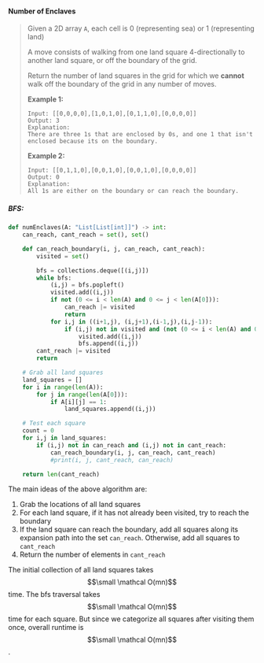 #### Number of Enclaves

> Given a 2D array `A`, each cell is 0 \(representing sea\) or 1 \(representing land\)
>
> A move consists of walking from one land square 4-directionally to another land square, or off the boundary of the grid.
>
> Return the number of land squares in the grid for which we **cannot** walk off the boundary of the grid in any number of moves.
>
> **Example 1:**
>
> ```
> Input: [[0,0,0,0],[1,0,1,0],[0,1,1,0],[0,0,0,0]]
> Output: 3
> Explanation: 
> There are three 1s that are enclosed by 0s, and one 1 that isn't enclosed because its on the boundary.
> ```
>
> **Example 2:**
>
> ```
> Input: [[0,1,1,0],[0,0,1,0],[0,0,1,0],[0,0,0,0]]
> Output: 0
> Explanation: 
> All 1s are either on the boundary or can reach the boundary.
> ```

##### BFS:

```py
def numEnclaves(A: "List[List[int]]") -> int:
    can_reach, cant_reach = set(), set()

    def can_reach_boundary(i, j, can_reach, cant_reach):
        visited = set()

        bfs = collections.deque([(i,j)])
        while bfs:
            (i,j) = bfs.popleft()
            visited.add((i,j))
            if not (0 <= i < len(A) and 0 <= j < len(A[0])):
                can_reach |= visited
                return               
            for i,j in ((i+1,j), (i,j+1),(i-1,j),(i,j-1)):
                if (i,j) not in visited and (not (0 <= i < len(A) and 0 <= j < len(A[0])) or A[i][j] == 1):
                    visited.add((i,j))
                    bfs.append((i,j))
        cant_reach |= visited
        return

    # Grab all land squares
    land_squares = []
    for i in range(len(A)):
        for j in range(len(A[0])):
            if A[i][j] == 1:
                land_squares.append((i,j))

    # Test each square
    count = 0
    for i,j in land_squares:
        if (i,j) not in can_reach and (i,j) not in cant_reach:
            can_reach_boundary(i, j, can_reach, cant_reach)
            #print(i, j, cant_reach, can_reach)

    return len(cant_reach)
```

The main ideas of the above algorithm are:

1. Grab the locations of all land squares
2. For each land square, if it has not already been visited, try to reach the boundary
3. If the land square can reach the boundary, add all squares along its expansion path into the set `can_reach`. Otherwise, add all squares to `cant_reach`
4. Return the number of elements in `cant_reach`

The initial collection of all land squares takes $$\small \mathcal O(mn)$$ time. The bfs traversal takes $$\small \mathcal O(mn)$$ time for each square. But since we categorize all squares after visiting them once, overall runtime is $$\small \mathcal O(mn)$$.



